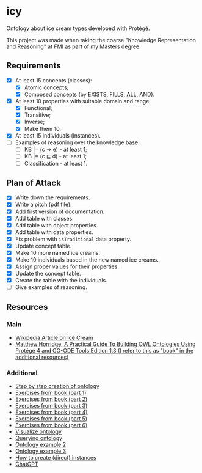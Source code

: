# icy

Ontology about ice cream types developed with Protégé.

This project was made when taking the coarse "Knowledge Representation and Reasoning" at FMI as part of my Masters degree.

## Requirements

- [X] At least 15 concepts (classes):
  - [X] Atomic concepts;
  - [X] Composed concepts (by EXISTS, FILLS, ALL, AND).
- [X] At least 10 properties with suitable domain and range.
  - [X] Functional;
  - [X] Transitive;
  - [X] Inverse;
  - [X] Make them 10.
- [X] At least 15 individuals (instances).
- [ ] Examples of reasoning over the knowledge base:
  - [ ] KB |= (c → e)  - at least 1;
  - [ ] KB |= (c ⊑ d) - at least 1;
  - [ ] Classification - at least 1.

## Plan of Attack

- [X] Write down the requirements.
- [X] Write a pitch (pdf file).
- [X] Add first version of documentation.
- [X] Add table with classes.
- [X] Add table with object properties.
- [X] Add table with data properties.
- [X] Fix problem with `isTraditional` data property.
- [X] Update concept table.
- [X] Make 10 more named ice creams.
- [X] Make 10 individuals based in the new named ice creams.
- [X] Assign proper values for their properties.
- [X] Update the concept table.
- [X] Create the table with the individuals.
- [ ] Give examples of reasoning.

## Resources

### Main

- [Wikipedia Article on Ice Cream](https://en.wikipedia.org/wiki/Ice_cream)
- [Matthew Horridge. A Practical Guide To Building OWL Ontologies Using Protégé 4 and CO-ODE Tools Edition 1.3 (I refer to this as "book" in the additional resources)](https://www.researchgate.net/publication/272829948_A_Practical_Guide_To_Building_OWL_Ontologies_Using_Protege_4_and_CO-ODE_Tools_Edition_13)

### Additional

- [Step by step creation of ontology](https://www.youtube.com/watch?v=NnzAyFTCdyE)
- [Exercises from book (part 1)](https://www.youtube.com/watch?v=1wVeD2PutOA)
- [Exercises from book (part 2)](https://www.youtube.com/watch?v=mb_A3HTkk18)
- [Exercises from book (part 3)](https://www.youtube.com/watch?v=Ukwbj71yweA)
- [Exercises from book (part 4)](https://www.youtube.com/watch?v=V3QSmd3519s)
- [Exercises from book (part 5)](https://www.youtube.com/watch?v=uwJTBzS4Ss0)
- [Exercises from book (part 6)](https://www.youtube.com/watch?v=TLsCX5tDZKI)
- [Visualize ontology](https://www.youtube.com/watch?v=bpjMYBc98bk)
- [Querying ontology](https://www.youtube.com/watch?v=7a-WQQiJaYs)
- [Ontology example 2](https://www.youtube.com/watch?v=leO7__ZonbQ)
- [Ontology example 3](https://www.youtube.com/watch?v=R9ERlUgvgwM&list=PLea0WJq13cnAfCC0azrCyquCN_tPelJN1&index=1)
- [How to create (direct) instances](https://www.youtube.com/watch?v=LQ4iW3PO36E)
- [ChatGPT](https://openai.com/blog/chatgpt/)
